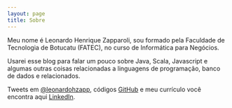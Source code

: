 ```yaml
---
layout: page
title: Sobre
---
```


Meu nome é Leonardo Henrique Zapparoli, sou formado pela Faculdade de Tecnologia de Botucatu (FATEC), no curso de Informática para Negócios.

Usarei esse blog para falar um pouco sobre Java, Scala, Javascript e algumas outras coisas relacionadas a linguagens de programação, banco de dados e relacionados.

Tweets em [@leonardohzapp](http://twitter.com/leonardohzapp), códigos [GitHub](http://github.com/leonardoz) e meu currículo você encontra aqui [LinkedIn](https://www.linkedin.com/in/leonardozapparoli).

